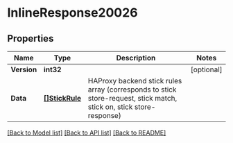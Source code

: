 # InlineResponse20026

## Properties

Name | Type | Description | Notes
------------ | ------------- | ------------- | -------------
**Version** | **int32** |  | [optional] 
**Data** | [**[]StickRule**](stick_rule.md) | HAProxy backend stick rules array (corresponds to stick store-request, stick match, stick on, stick store-response) | 

[[Back to Model list]](../README.md#documentation-for-models) [[Back to API list]](../README.md#documentation-for-api-endpoints) [[Back to README]](../README.md)


